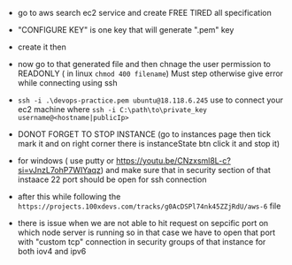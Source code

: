 - go to aws search ec2 service and create FREE TIRED all specification

- "CONFIGURE KEY" is one key that will generate ".pem" key 

- create it then

- now go to that generated file and then chnage the user permission to READONLY ( in linux `chmod 400 filename`) Must step otherwise give error while connecting using ssh

- `ssh -i .\devops-practice.pem ubuntu@18.118.6.245` use to connect your ec2 machine where `ssh -i C:\path\to\private_key username@<hostname|publicIp>`

- DONOT FORGET TO STOP INSTANCE (go to instances page then tick mark it and on right corner there is instanceState btn click it and stop it)

- for windows ( use putty or https://youtu.be/CNzxsml8L-c?si=vJnzL7ohP7WIYaqz) and make sure that in security section of that instaace 22 port should be open for ssh connection

- after this while following the `https://projects.100xdevs.com/tracks/g0AcDSPl74nk45ZZjRdU/aws-6` file

- there is issue when we are not able to hit request on sepcific port on which node server is running so in that case we have to open that port with "custom tcp" connection in security groups of that instance for both iov4 and ipv6
